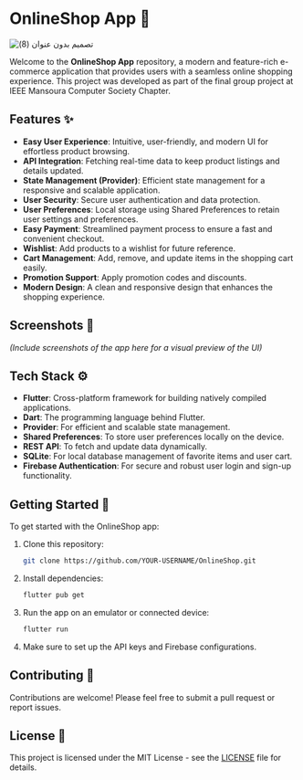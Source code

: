 # OnlineShop App 🛒
![تصميم بدون عنوان (8)](https://github.com/user-attachments/assets/dba41e65-30d2-4a0a-8cf2-6c345d85bd9f)

Welcome to the **OnlineShop App** repository, a modern and feature-rich e-commerce application that provides users with a seamless online shopping experience. This project was developed as part of the final group project at IEEE Mansoura Computer Society Chapter.

## Features ✨

- **Easy User Experience**: Intuitive, user-friendly, and modern UI for effortless product browsing.
- **API Integration**: Fetching real-time data to keep product listings and details updated.
- **State Management (Provider)**: Efficient state management for a responsive and scalable application.
- **User Security**: Secure user authentication and data protection.
- **User Preferences**: Local storage using Shared Preferences to retain user settings and preferences.
- **Easy Payment**: Streamlined payment process to ensure a fast and convenient checkout.
- **Wishlist**: Add products to a wishlist for future reference.
- **Cart Management**: Add, remove, and update items in the shopping cart easily.
- **Promotion Support**: Apply promotion codes and discounts.
- **Modern Design**: A clean and responsive design that enhances the shopping experience.

## Screenshots 📱

*(Include screenshots of the app here for a visual preview of the UI)*

## Tech Stack ⚙️

- **Flutter**: Cross-platform framework for building natively compiled applications.
- **Dart**: The programming language behind Flutter.
- **Provider**: For efficient and scalable state management.
- **Shared Preferences**: To store user preferences locally on the device.
- **REST API**: To fetch and update data dynamically.
- **SQLite**: For local database management of favorite items and user cart.
- **Firebase Authentication**: For secure and robust user login and sign-up functionality.

## Getting Started 🚀

To get started with the OnlineShop app:

1. Clone this repository:
   ```bash
   git clone https://github.com/YOUR-USERNAME/OnlineShop.git
    ```
   
2. Install dependencies:
   ```bash
   flutter pub get
    ```
   
3. Run the app on an emulator or connected device:
   ```bash
   flutter run
    ```
   
3. Make sure to set up the API keys and Firebase configurations.

## Contributing 🤝

Contributions are welcome! Please feel free to submit a pull request or report issues.

## License 📝

This project is licensed under the MIT License - see the [LICENSE](LICENSE) file for details.

